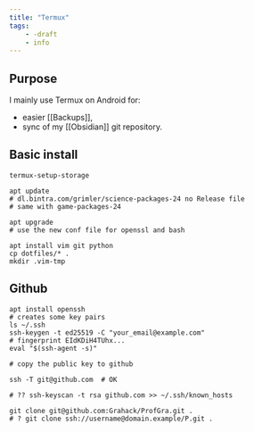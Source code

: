 ```yaml
---
title: "Termux"
tags:
    - -draft
    - info
---
```


## Purpose

I mainly use Termux on Android for:

- easier [[Backups]],
- sync of my [[Obsidian]] git repository.

## Basic install

```shell
termux-setup-storage

apt update
# dl.bintra.com/grimler/science-packages-24 no Release file
# same with game-packages-24

apt upgrade
# use the new conf file for openssl and bash

apt install vim git python
cp dotfiles/* .
mkdir .vim-tmp
```

## Github

```
apt install openssh
# creates some key pairs
ls ~/.ssh
ssh-keygen -t ed25519 -C "your_email@example.com"
# fingerprint EIdKDiH4TUhx...
eval "$(ssh-agent -s)"

# copy the public key to github

ssh -T git@github.com  # OK

# ?? ssh-keyscan -t rsa github.com >> ~/.ssh/known_hosts

git clone git@github.com:Grahack/ProfGra.git .
# ? git clone ssh://username@domain.example/P.git .
```

